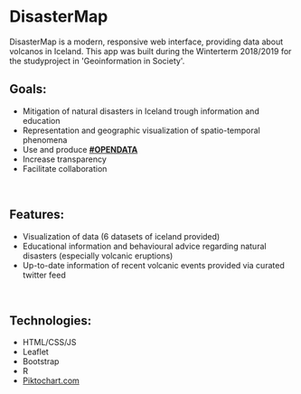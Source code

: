 # DisasterMap

DisasterMap is a modern, responsive web interface, providing data about volcanos in Iceland.
This app was built during the Winterterm 2018/2019 for the studyproject in 'Geoinformation in Society'.
<br>

## Goals:

- Mitigation of natural disasters in Iceland trough information and education
- Representation and geographic visualization of spatio-temporal phenomena
- Use and produce [<b>#OPENDATA</b>](https://twitter.com/search?q=%23opendata&src=typd&lang=en)
- Increase transparency
- Facilitate collaboration
<br>

## Features:

- Visualization of data (6 datasets of iceland provided)
- Educational information and behavioural advice regarding natural disasters (especially volcanic eruptions)
- Up-to-date information of recent volcanic events provided via curated twitter feed
<br>

## Technologies:
- HTML/CSS/JS
- Leaflet
- Bootstrap
- R
- [Piktochart.com](https://piktochart.com/)
